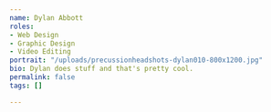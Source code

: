 ```yaml
---
name: Dylan Abbott
roles:
- Web Design
- Graphic Design
- Video Editing
portrait: "/uploads/precussionheadshots-dylan010-800x1200.jpg"
bio: Dylan does stuff and that's pretty cool.
permalink: false
tags: []

---
```


